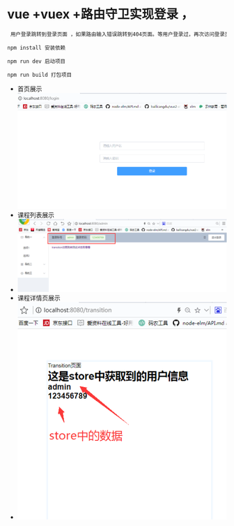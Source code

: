 # vue +vuex +路由守卫实现登录 ，
 ```sh
  用户登录跳转到登录页面 ，如果路由输入错误跳转到404页面。等用户登录过，再次访问登录页面，直接跳转到首页，在未登录的情况下，访问里面的路由跳转到登录页面
```
```sh
npm install 安装依赖
```
```sh
npm run dev 启动项目
```
```sh
npm run build 打包项目
```

  - 首页展示
![N|Solid](https://github.com/lzr1077321622/vue2/blob/master/src/assets/img/1.png?raw=true)
 - 课程列表展示
 - ![N|Solid](https://github.com/lzr1077321622/vue2/blob/master/src/assets/img/2.png?raw=true)
  - 课程详情页展示
 - ![N|Solid](https://github.com/lzr1077321622/vue2/blob/master/src/assets/img/3.png?raw=true)
   


